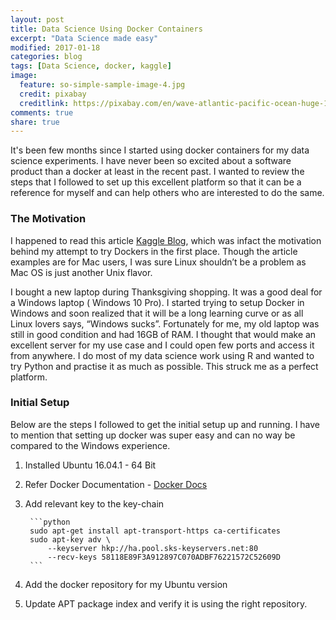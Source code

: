 ```yaml
---
layout: post
title: Data Science Using Docker Containers
excerpt: "Data Science made easy"
modified: 2017-01-18
categories: blog
tags: [Data Science, docker, kaggle]
image:
  feature: so-simple-sample-image-4.jpg
  credit: pixabay
  creditlink: https://pixabay.com/en/wave-atlantic-pacific-ocean-huge-1913559/
comments: true
share: true
---
```


It's been few months since I started using docker containers for my data science experiments. I have never been 
so excited about a software product than a docker at least in the recent past. I wanted to review the steps that 
I followed to set up this excellent platform so that it can be a reference for myself and can help others who are 
interested to do the same.

### The Motivation

I happened to read this article [Kaggle Blog](http://blog.kaggle.com/2016/02/05/how-to-get-started-with-data-science-in-containers), 
which was infact the motivation behind my attempt to try Dockers in the first place. Though the article examples are for Mac users, 
I was sure Linux shouldn’t be a problem as Mac  OS is just another Unix flavor. 

I bought a new laptop during Thanksgiving shopping. It was a good deal for a Windows laptop ( Windows 10 Pro). I started trying to 
setup Docker in Windows and soon realized that it will be a long learning curve or as all Linux lovers says, “Windows sucks”. 
Fortunately for me, my old laptop was still in good condition and had 16GB of RAM. I thought that would make an excellent server 
for my use case and I could open few ports and access it from anywhere. I do most of my data science work using R and wanted to 
try Python and practise it as much as possible. This struck me as a perfect platform.

### Initial Setup

Below are the steps I followed to get the initial setup up and running. I have to mention that setting up docker was super 
easy and can no way be compared to the Windows experience.

1. Installed Ubuntu 16.04.1 - 64 Bit

2. Refer Docker Documentation - [Docker Docs](https://docs.docker.com)

3. Add relevant key to the key-chain

        ```python
		sudo apt-get install apt-transport-https ca-certificates
        sudo apt-key adv \
            --keyserver hkp://ha.pool.sks-keyservers.net:80
            --recv-keys 58118E89F3A912897C070ADBF76221572C52609D
        ```
		
4. Add the docker repository for my Ubuntu version

5. Update APT package index and verify it is using the right repository.
